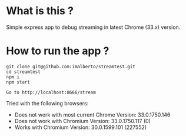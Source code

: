 
# What is this ?

Simple express app to debug streaming in latest Chrome (33.x) version.

# How to run the app ?

    git clone git@github.com:imalberto/streamtest.git
    cd streamtest
    npm i
    npm start

    Go to http://localhost:8666/stream 

Tried with the following browsers:

- Does not work with most current Chrome Version: 33.0.1750.146
- Does not work with Chromium Version: 33.0.1750.117 (0)
- Works with Chromium Version: 30.0.1599.101 (227552)

